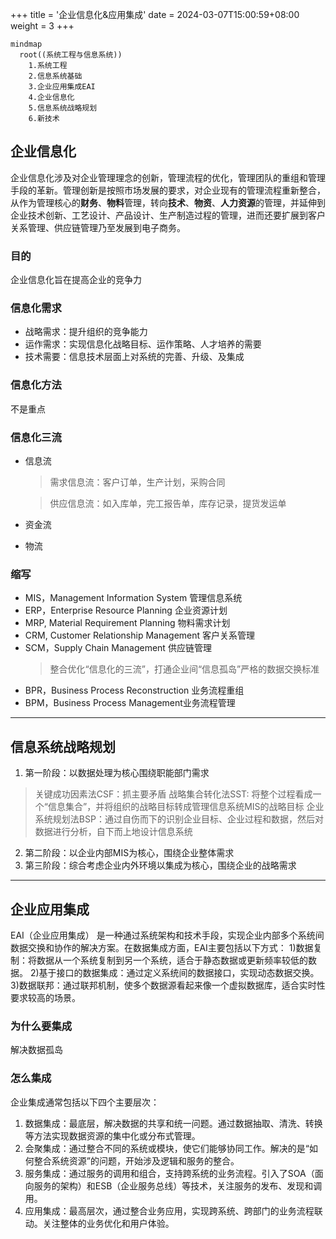 +++
title = '企业信息化&应用集成'
date = 2024-03-07T15:00:59+08:00
weight = 3
+++

```mermaid
mindmap
  root((系统工程与信息系统))
    1.系统工程
    2.信息系统基础
    3.企业应用集成EAI
    4.企业信息化
    5.信息系统战略规划
    6.新技术
```

## 企业信息化
企业信息化涉及对企业管理理念的创新，管理流程的优化，管理团队的重组和管理手段的革新。管理创新是按照市场发展的要求，对企业现有的管理流程重新整合，从作为管理核心的**财务**、**物料**管理，转向**技术**、**物资**、**人力资源**的管理，并延伸到企业技术创新、工艺设计、产品设计、生产制造过程的管理，进而还要扩展到客户关系管理、供应链管理乃至发展到电子商务。

### 目的
企业信息化旨在提高企业的竞争力

### 信息化需求
- 战略需求：提升组织的竞争能力
- 运作需求：实现信息化战略目标、运作策略、人才培养的需要
- 技术需要：信息技术层面上对系统的完善、升级、及集成

### 信息化方法
不是重点

### 信息化三流
- 信息流
  > 需求信息流：客户订单，生产计划，采购合同

  > 供应信息流：如入库单，完工报告单，库存记录，提货发运单
- 资金流
- 物流


### 缩写
- MIS，Management Information System 管理信息系统
- ERP，Enterprise Resource Planning 企业资源计划
- MRP, Material Requirement Planning 物料需求计划
- CRM, Customer Relationship Management 客户关系管理
- SCM，Supply Chain Management 供应链管理
  > 整合优化“信息化的三流”，打通企业间“信息孤岛”严格的数据交换标准
- BPR，Business Process Reconstruction 业务流程重组
- BPM，Business Process Management业务流程管理

---

## 信息系统战略规划
1. 第一阶段：以数据处理为核心围绕职能部门需求
  > 关键成功因素法CSF：抓主要矛盾
  > 战略集合转化法SST: 将整个过程看成一个“信息集合”，并将组织的战略目标转成管理信息系统MIS的战略目标
  > 企业系统规划法BSP：通过自伤而下的识别企业目标、企业过程和数据，然后对数据进行分析，自下而上地设计信息系统
2. 第二阶段：以企业内部MIS为核心，围绕企业整体需求
3. 第三阶段：综合考虑企业内外环境以集成为核心，围绕企业的战略需求

---

## 企业应用集成
EAI（企业应用集成） 是一种通过系统架构和技术手段，实现企业内部多个系统间数据交换和协作的解决方案。在数据集成方面，EAI主要包括以下方式：
1)数据复制：将数据从一个系统复制到另一个系统，适合于静态数据或更新频率较低的数据。
2)基于接口的数据集成：通过定义系统间的数据接口，实现动态数据交换。
3)数据联邦：通过联邦机制，使多个数据源看起来像一个虚拟数据库，适合实时性要求较高的场景。

### 为什么要集成
解决数据孤岛

### 怎么集成
企业集成通常包括以下四个主要层次：
1. 数据集成：最底层，解决数据的共享和统一问题。通过数据抽取、清洗、转换等方法实现数据资源的集中化或分布式管理。
2. 会聚集成：通过整合不同的系统或模块，使它们能够协同工作。解决的是“如何整合系统资源”的问题，开始涉及逻辑和服务的整合。
3. 服务集成：通过服务的调用和组合，支持跨系统的业务流程。引入了SOA（面向服务的架构）和ESB（企业服务总线）等技术，关注服务的发布、发现和调用。
4. 应用集成：最高层次，通过整合业务应用，实现跨系统、跨部门的业务流程联动。关注整体的业务优化和用户体验。




